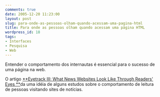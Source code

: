 ```yaml
---
comments: true
date: 2005-12-20 11:23:00
layout: post
slug: para-onde-as-pessoas-olham-quando-acessam-uma-pagina-html
title: Para onde as pessoas olham quando acessam uma página HTML
wordpress_id: 18
tags:
- Interfaces
- Pesquisa
- Web
---
```


Entender o comportamento dos internautas é essencial para o sucesso de uma página na web.

O artigo [**Eyetrack III: What News Websites Look Like Through Readers' Eyes **](http://www.poynter.org/content/content_view.asp?id=70472)da uma
idéia de alguns estudos sobre o comportamento de leitura de pessoas visitando sites de notícias.

